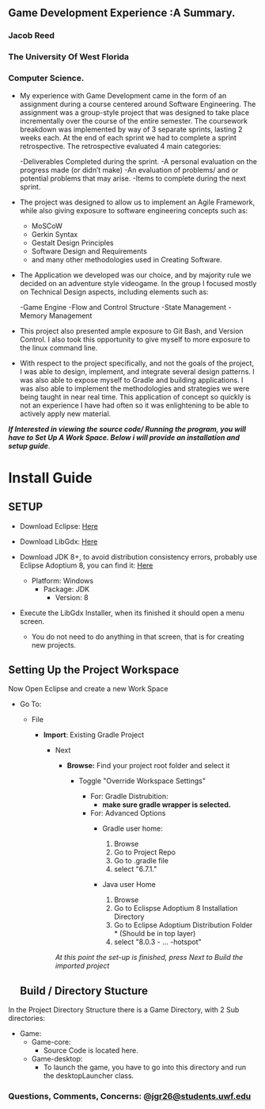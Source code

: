 ## Game Development Experience :A Summary.
### Jacob Reed
### The University Of West Florida
### Computer Science.
  


 - My experience with Game Development came in the form of an assignment during a course centered around Software Engineering. The assignment was a group-style project that was designed to take place incrementally over the course of the entire semester. The coursework breakdown was implemented by way of 3 separate sprints, lasting 2 weeks each. At the end of each sprint we had to complete a sprint retrospective. The retrospective evaluated 4 main categories: 
 
	-Deliverables Completed during the sprint.
	-A personal evaluation on the progress made (or didn’t make)
	-An evaluation of problems/ and or potential problems that may arise.
	-Items to complete during the next sprint.


- The project was designed to allow us to implement an Agile Framework, while also giving exposure to software engineering concepts such as:
	- MoSCoW
	- Gerkin Syntax 
	- Gestalt Design Principles
	- Software Design and Requirements
	- and many other methodologies used in Creating Software. 


- The Application we developed was our choice, and by majority rule we decided on an adventure style videogame. In the group I focused mostly on Technical Design aspects, including elements such as:
	
	-Game Engine
	-Flow and Control Structure
	-State Management
	-Memory Management

- This project also presented ample exposure to Git Bash, and Version Control. I also took this opportunity to give myself to more exposure to the linux command line.

- With respect to the project specifically, and not the goals of the project, I was able to design, implement, and integrate several design patterns. 
I was also able to expose myself to Gradle and building applications. I was also able to implement the methodologies and strategies we were being taught 
in near real time. This application of concept so quickly is not an experience I have had often so it was enlightening to be able to actively apply new material.


***If Interested in viewing the source code/ Running the program, you will have to Set Up A Work Space. Below i will provide an installation and setup guide***.


# **Install Guide**

## SETUP
 - Download Eclipse: <a
   href="https://www.eclipse.org/downloads/">Here</a>
   <br> 
 - Download LibGdx: <a
   href="https://libgdx.com/wiki/start/setup#:~:text=(3.)-,Eclipse,Permalink,-JDK%208%2B%3A%20there">Here</a>
   <br> 
  - Download JDK 8+, to avoid distribution consistency errors,
   probably use Eclipse Adoptium 8, you can find it: <a
   href="https://adoptium.net/temurin/releases">Here</a> <br> 				 	 
	- Platform: Windows
		- Package: JDK
			- Version: 8

- Execute the LibGdx Installer, when its finished it should open a menu screen.
	 - You do not need to do anything in that screen, that is for creating new projects.




## Setting Up the Project Workspace

Now Open Eclipse and create a new Work Space
- Go To:
	- File
		- **Import**: Existing Gradle Project

			- Next
				- **Browse:** Find your project root folder and select it
					- Toggle "Override Workspace Settings"  

						- For: Gradle Distrubition: 
							- **make sure gradle wrapper is selected.** 
						- For: Advanced Options  
							- Gradle user home: 

								 1. Browse
								 2. Go to Project Repo
								 3. Go to .gradle file
								 4. select "6.7.1."

							- Java user Home

								 1. Browse
								 2. Go to Eclispse Adoptium 8 Installation Directory
								 3. Go to Eclipse Adoptium Distribution Folder
										 * (Should be in top layer)
								 4. select "8.0.3 - ... -hotspot"

				*At this point the set-up is finished, press Next to Build the imported project*

	## Build / Directory Stucture
 


In the Project Directory Structure there is a Game Directory, with 2 Sub directories:
- Game:
	- Game-core:
		- Source Code is located here.
	- Game-desktop:
		- To launch the game, you have to go into this directory and run the desktopLauncher class.

### Questions, Comments, Concerns: @jgr26@students.uwf.edu
